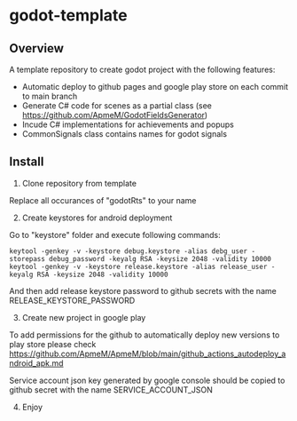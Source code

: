 # godot-template

## Overview

A template repository to create godot project with the following features:
- Automatic deploy to github pages and google play store on each commit to main branch
- Generate C# code for scenes as a partial class (see https://github.com/ApmeM/GodotFieldsGenerator)
- Incude C# implementations for achievements and popups 
- CommonSignals class contains names for godot signals

## Install

1. Clone repository from template

Replace all occurances of "godotRts" to your name

2. Create keystores for android deployment

Go to "keystore" folder and execute following commands:

```
keytool -genkey -v -keystore debug.keystore -alias debg_user -storepass debug_password -keyalg RSA -keysize 2048 -validity 10000
keytool -genkey -v -keystore release.keystore -alias release_user -keyalg RSA -keysize 2048 -validity 10000
```

And then add release keystore password to github secrets with the name RELEASE_KEYSTORE_PASSWORD

3. Create new project in google play 

To add permissions for the github to automatically deploy new versions to play store please check https://github.com/ApmeM/ApmeM/blob/main/github_actions_autodeploy_android_apk.md

Service account json key generated by google console should be copied to github secret with the name SERVICE_ACCOUNT_JSON

4. Enjoy


